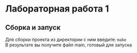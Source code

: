 #  Лабораторная работа 1


## Сборка и запуск
Для сборки проекта из директории с ним введите: `make` \
В результате вы получите файл main, готовый для запуска